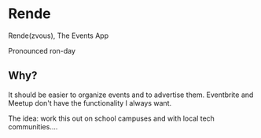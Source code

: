 # Rende
Rende(zvous), The Events App 

Pronounced ron-day

## Why?
It should be easier to organize events and to advertise them. Eventbrite and Meetup don't have the functionality I always want.

The idea: work this out on school campuses and with local tech communities....

